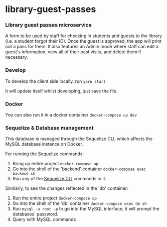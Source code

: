 # library-guest-passes

### Library guest passes microservice

A form to be used by staff for checking in students and guests to the library (i.e. a student forgot their ID). Once the guest is approved, the app will print out a pass for them. It also features an Admin mode where staff can edit a guest's information, view all of their past visits, and delete them if necessary.

### Develop

To develop the client side locally, run
`yarn start`

It will update itself whilst developing, just save the file.

### Docker

You can also run it in a docker container
`docker-compose up dev`

### Sequelize & Database management

This database is managed through the Sequelize CLI, which affects the MySQL database instance on Docker.

For running the Sequelize commands:

1. Bring up entire project
   `docker-compose up`
2. Go into the shell of the 'backend' container
   `docker-compose exec backend sh`
3. Run any of the [Sequelize CLI](https://github.com/sequelize/cli) commands in it.

Similarly, to see the changes reflected in the 'db' container:

1. Run the entire project
   `docker-compose up`
2. Go into the shell of the 'db' container
   `docker-compose exec db sh`
3. Run `mysql -u root -p` to go into the MySQL interface, it will prompt the databases' password.
4. Query with MySQL commands
